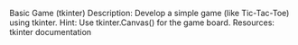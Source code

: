 Basic Game (tkinter)
Description: Develop a simple game (like Tic-Tac-Toe) using tkinter. Hint: Use tkinter.Canvas() for the game board. Resources: tkinter documentation
